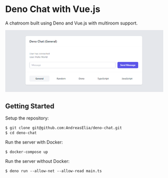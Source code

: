 # Deno Chat with Vue.js

A chatroom built using Deno and Vue.js with multiroom support.

![Screenshot Preview](https://raw.githubusercontent.com/AndreasElia/deno-chat/master/image.png)

## Getting Started

Setup the repository:

```
$ git clone git@github.com:AndreasElia/deno-chat.git
$ cd deno-chat
```

Run the server with Docker:

```
$ docker-compose up
```

Run the server without Docker:

```
$ deno run --allow-net --allow-read main.ts
```
